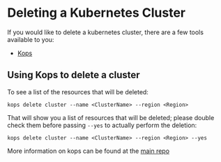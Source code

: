 # Deleting a Kubernetes Cluster

If you would like to delete a kubernetes cluster, there are a few tools available to you:

* [Kops](#using-kops-to-delete-a-cluster)

## Using Kops to delete a cluster

To see a list of the resources that will be deleted:

```kops delete cluster --name <ClusterName> --region <Region>```

That will show you a list of resources that will be deleted; please double
check them before passing `--yes` to actually perform the deletion:

```kops delete cluster --name <ClusterName> --region <Region> --yes```

More information on kops can be found at the [main repo](https://github.com/kubernetes/kops)

